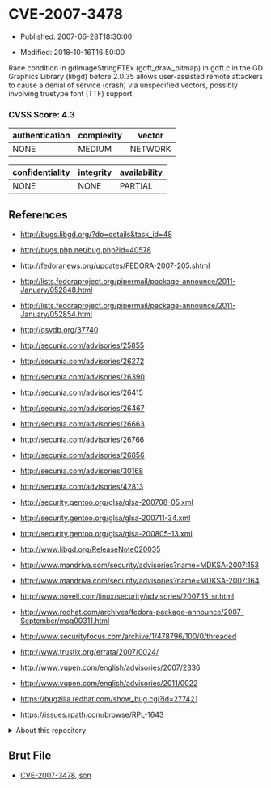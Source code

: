 # CVE-2007-3478

- Published: 2007-06-28T18:30:00

- Modified: 2018-10-16T16:50:00

Race condition in gdImageStringFTEx (gdft_draw_bitmap) in gdft.c in the GD Graphics Library (libgd) before 2.0.35 allows user-assisted remote attackers to cause a denial of service (crash) via unspecified vectors, possibly involving truetype font (TTF) support.

### CVSS Score: **4.3**

| authentication | complexity | vector |
| --- | --- | --- |
| NONE | MEDIUM | NETWORK |

| confidentiality | integrity | availability |
| --- | --- | --- |
| NONE | NONE | PARTIAL |

## References

* http://bugs.libgd.org/?do=details&task_id=48

* http://bugs.php.net/bug.php?id=40578

* http://fedoranews.org/updates/FEDORA-2007-205.shtml

* http://lists.fedoraproject.org/pipermail/package-announce/2011-January/052848.html

* http://lists.fedoraproject.org/pipermail/package-announce/2011-January/052854.html

* http://osvdb.org/37740

* http://secunia.com/advisories/25855

* http://secunia.com/advisories/26272

* http://secunia.com/advisories/26390

* http://secunia.com/advisories/26415

* http://secunia.com/advisories/26467

* http://secunia.com/advisories/26663

* http://secunia.com/advisories/26766

* http://secunia.com/advisories/26856

* http://secunia.com/advisories/30168

* http://secunia.com/advisories/42813

* http://security.gentoo.org/glsa/glsa-200708-05.xml

* http://security.gentoo.org/glsa/glsa-200711-34.xml

* http://security.gentoo.org/glsa/glsa-200805-13.xml

* http://www.libgd.org/ReleaseNote020035

* http://www.mandriva.com/security/advisories?name=MDKSA-2007:153

* http://www.mandriva.com/security/advisories?name=MDKSA-2007:164

* http://www.novell.com/linux/security/advisories/2007_15_sr.html

* http://www.redhat.com/archives/fedora-package-announce/2007-September/msg00311.html

* http://www.securityfocus.com/archive/1/478796/100/0/threaded

* http://www.trustix.org/errata/2007/0024/

* http://www.vupen.com/english/advisories/2007/2336

* http://www.vupen.com/english/advisories/2011/0022

* https://bugzilla.redhat.com/show_bug.cgi?id=277421

* https://issues.rpath.com/browse/RPL-1643

<details>
<summary>About this repository</summary> 

  This repository is part of the project [Live Hack CVE](https://github.com/Live-Hack-CVE). Main website can be found [www.live-hack.org](https://www.live-hack.org) 
  
  Made by [Sn0wAlice](https://github.com/Sn0wAlice) for the people that care about security and need to have a feed of the latest CVEs. Hope you enjoy it, don't forget to star the repo and follow me on [Twitter](https://twitter.com/Sn0wAlice) and [Github](https://github.com/Sn0wAlice). And that is my [personnal website](https://www.alice-snow.me/)

  - [Home Page](https://github.com/Live-Hack-CVE)
  - [Framework](https://github.com/Live-Hack-CVE/cve-framework)
  - [CVE database](https://github.com/Live-Hack-CVE/full_database)
  - [Changelog](https://github.com/Live-Hack-CVE/Changelog)
</details>

## Brut File

* [CVE-2007-3478.json](https://raw.githubusercontent.com/Live-Hack-CVE/full_database/main/cves/2007/CVE-2007-3478.json)

